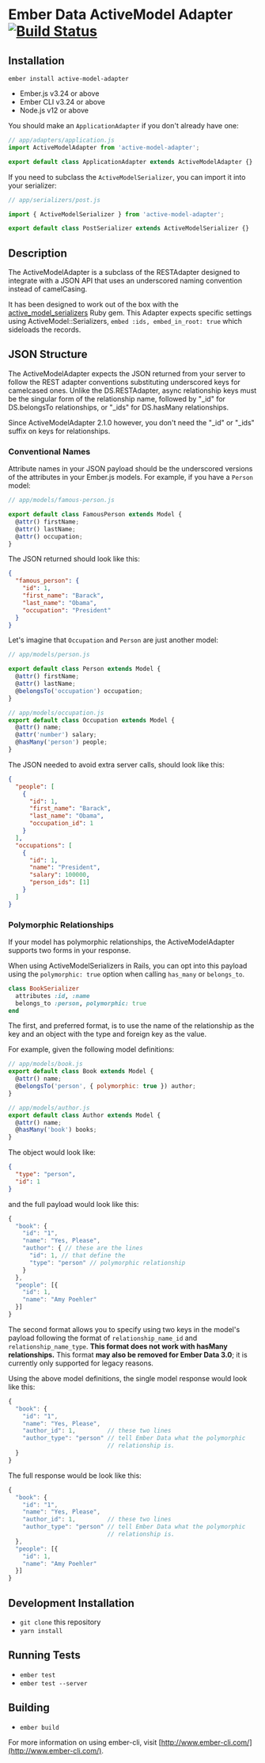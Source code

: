 # Ember Data ActiveModel Adapter [![Build Status](https://github.com/adopted-ember-addons/active-model-adapter/actions/workflows/ci.yml/badge.svg)](https://github.com/<OWNER>/<REPOSITORY>/actions/workflows/ci.yml/badge.svg)

## Installation

`ember install active-model-adapter`

* Ember.js v3.24 or above
* Ember CLI v3.24 or above
* Node.js v12 or above

You should make an `ApplicationAdapter` if you don't already have one:

```javascript
// app/adapters/application.js
import ActiveModelAdapter from 'active-model-adapter';

export default class ApplicationAdapter extends ActiveModelAdapter {}
```

If you need to subclass the `ActiveModelSerializer`, you can import it
into your serializer:

```javascript
// app/serializers/post.js

import { ActiveModelSerializer } from 'active-model-adapter';

export default class PostSerializer extends ActiveModelSerializer {}
```

## Description

The ActiveModelAdapter is a subclass of the RESTAdapter designed to integrate
with a JSON API that uses an underscored naming convention instead of camelCasing.

It has been designed to work out of the box with the
[active_model_serializers](http://github.com/rails-api/active_model_serializers)
Ruby gem. This Adapter expects specific settings using ActiveModel::Serializers,
`embed :ids, embed_in_root: true` which sideloads the records.

## JSON Structure

The ActiveModelAdapter expects the JSON returned from your server to follow
the REST adapter conventions substituting underscored keys for camelcased ones.
Unlike the DS.RESTAdapter, async relationship keys must be the singular form
of the relationship name, followed by "\_id" for DS.belongsTo relationships,
or "\_ids" for DS.hasMany relationships.

Since ActiveModelAdapter 2.1.0 however, you don't need the "\_id" or
"\_ids" suffix on keys for relationships.

### Conventional Names

Attribute names in your JSON payload should be the underscored versions of
the attributes in your Ember.js models.
For example, if you have a `Person` model:

```javascript
// app/models/famous-person.js

export default class FamousPerson extends Model {
  @attr() firstName;
  @attr() lastName;
  @attr() occupation;
}
```

The JSON returned should look like this:

```json
{
  "famous_person": {
    "id": 1,
    "first_name": "Barack",
    "last_name": "Obama",
    "occupation": "President"
  }
}
```

Let's imagine that `Occupation` and `Person` are just another model:

```javascript
// app/models/person.js

export default class Person extends Model {
  @attr() firstName;
  @attr() lastName;
  @belongsTo('occupation') occupation;
}

// app/models/occupation.js
export default class Occupation extends Model {
  @attr() name;
  @attr('number') salary;
  @hasMany('person') people;
}
```

The JSON needed to avoid extra server calls, should look like this:

```json
{
  "people": [
    {
      "id": 1,
      "first_name": "Barack",
      "last_name": "Obama",
      "occupation_id": 1
    }
  ],
  "occupations": [
    {
      "id": 1,
      "name": "President",
      "salary": 100000,
      "person_ids": [1]
    }
  ]
}
```

### Polymorphic Relationships

If your model has polymorphic relationships, the ActiveModelAdapter
supports two forms in your response.

When using ActiveModelSerializers in Rails, you can opt into this
payload using the `polymorphic: true` option when calling `has_many` or
`belongs_to`.

```ruby
class BookSerializer
  attributes :id, :name
  belongs_to :person, polymorphic: true
end
```

The first, and preferred format, is to use the name of the relationship
as the key and an object with the type and foreign key as the value.

For example, given the following model definitions:

```javascript
// app/models/book.js
export default class Book extends Model {
  @attr() name;
  @belongsTo('person', { polymorphic: true }) author;
}

// app/models/author.js
export default class Author extends Model {
  @attr() name;
  @hasMany('book') books;
}
```

The object would look like:

```json
{
  "type": "person",
  "id": 1
}
```

and the full payload would look like this:

```javascript
{
  "book": {
    "id": "1",
    "name": "Yes, Please",
    "author": { // these are the lines
      "id": 1, // that define the
      "type": "person" // polymorphic relationship
    }
  },
  "people": [{
    "id": 1,
    "name": "Amy Poehler"
  }]
}
```

The second format allows you to specify using two keys in the model's
payload following the format of `relationship_name_id` and
`relationship_name_type`. **This format does not work with hasMany
relationships.** This format **may also be removed for Ember Data 3.0**;
it is currently only supported for legacy reasons.

Using the above model definitions, the single model response would look
like this:

```javascript
{
  "book": {
    "id": "1",
    "name": "Yes, Please",
    "author_id": 1,         // these two lines
    "author_type": "person" // tell Ember Data what the polymorphic
                            // relationship is.
  }
}
```

The full response would be look like this:

```javascript
{
  "book": {
    "id": "1",
    "name": "Yes, Please",
    "author_id": 1,         // these two lines
    "author_type": "person" // tell Ember Data what the polymorphic
                            // relationship is.
  },
  "people": [{
    "id": 1,
    "name": "Amy Poehler"
  }]
}
```

## Development Installation

- `git clone` this repository
- `yarn install`

## Running Tests

- `ember test`
- `ember test --server`

## Building

- `ember build`

For more information on using ember-cli, visit [http://www.ember-cli.com/](http://www.ember-cli.com/).
